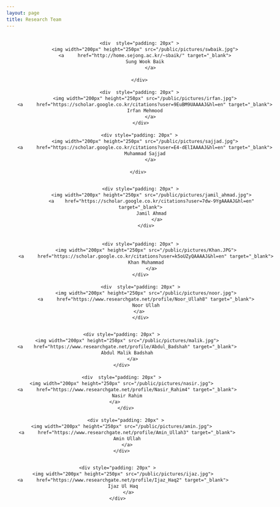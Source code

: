 ```yaml
---
layout: page
title: Research Team
---
```

 
<div style=" width: 700px;">

<div style=" display: inline-flex; text-align: center;">
	
	<div  style="padding: 20px" >
		<img width="200px" height="250px" src="/public/pictures/swbaik.jpg">
		<a     href="http://home.sejong.ac.kr/~sbaik/" target="_blank">
		Sung Wook Baik
			</a>

	</div>
 
	<div  style="padding: 20px" >
		<img width="200px" height="250px" src="/public/pictures/irfan.jpg">
		<a     href="https://scholar.google.co.kr/citations?user=9EuBM9UAAAAJ&hl=en" target="_blank">
		Irfan Mehmood
			</a>
	 </div>
	 
	<div style="padding: 20px" >
		<img width="200px" height="250px" src="/public/pictures/sajjad.jpg">
		<a     href="https://scholar.google.co.kr/citations?user=E4-dElIAAAAJ&hl=en" target="_blank">
		Muhammad Sajjad
			</a>

	</div> 

</div> 

<!-- ################################################################################################ -->

<div style=" display: inline-flex; text-align: center;">
	
	<div style="padding: 20px" >
			<img width="200px" height="250px" src="/public/pictures/jamil_ahmad.jpg">
			<a    href="https://scholar.google.co.kr/citations?user=7dw-9YgAAAAJ&hl=en" target="_blank">
			Jamil Ahmad
				</a>
		</div>

 
	<div style="padding: 20px" >
		<img width="200px" height="250px" src="/public/pictures/Khan.JPG">
		<a     href="https://scholar.google.co.kr/citations?user=k5oUZyQAAAAJ&hl=en" target="_blank">
		Khan Muhammad
			</a>
	</div>
	
	<div  style="padding: 20px" >
		<img width="200px" height="250px" src="/public/pictures/noor.jpg">
		<a     href="https://www.researchgate.net/profile/Noor_Ullah8" target="_blank">
		Noor Ullah
			</a>		 
	</div>

</div>
<!-- ################################################################################################ -->
<div style=" display: inline-flex; text-align: center;">
	
	<div style="padding: 20px" >
		<img width="200px" height="250px" src="/public/pictures/malik.jpg">
		<a    href="https://www.researchgate.net/profile/Abdul_Badshah" target="_blank">
		Abdul Malik Badshah
			</a>
	</div>
	
	<div  style="padding: 20px" >
	<img width="200px" height="250px" src="/public/pictures/nasir.jpg">
        <a     href="https://www.researchgate.net/profile/Nasir_Rahim4" target="_blank">
        Nasir Rahim
 		</a>		 
       </div>
       
       <div style="padding: 20px" >
	<img width="200px" height="250px" src="/public/pictures/amin.jpg">
        <a     href="https://www.researchgate.net/profile/Amin_Ullah3" target="_blank">
        Amin Ullah
 		</a>
	</div>

</div> 

 
 <!-- ################################################################################################ -->
<div style=" display: inline-flex; text-align: center;">
	
	<div style="padding: 20px" >
		<img width="200px" height="250px" src="/public/pictures/ijaz.jpg">
		<a     href="https://www.researchgate.net/profile/Ijaz_Haq2" target="_blank">
		Ijaz Ul Haq
			</a>
	</div>
 

</div> 

</div>
